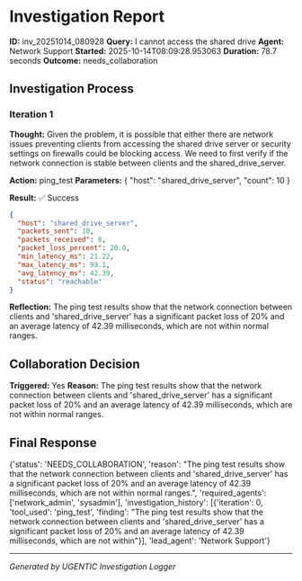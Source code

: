 # Investigation Report

**ID:** inv_20251014_080928
**Query:** I cannot access the shared drive
**Agent:** Network Support
**Started:** 2025-10-14T08:09:28.953063
**Duration:** 78.7 seconds
**Outcome:** needs_collaboration

## Investigation Process

### Iteration 1

**Thought:** Given the problem, it is possible that either there are network issues preventing clients from accessing the shared drive server or security settings on firewalls could be blocking access. We need to first verify if the network connection is stable between clients and the shared_drive_server.

**Action:** ping_test
**Parameters:** {
  "host": "shared_drive_server",
  "count": 10
}

**Result:** ✅ Success
```json
{
  "host": "shared_drive_server",
  "packets_sent": 10,
  "packets_received": 8,
  "packet_loss_percent": 20.0,
  "min_latency_ms": 21.22,
  "max_latency_ms": 99.1,
  "avg_latency_ms": 42.39,
  "status": "reachable"
}
```

**Reflection:** The ping test results show that the network connection between clients and 'shared_drive_server' has a significant packet loss of 20% and an average latency of 42.39 milliseconds, which are not within normal ranges.

## Collaboration Decision

**Triggered:** Yes
**Reason:** The ping test results show that the network connection between clients and 'shared_drive_server' has a significant packet loss of 20% and an average latency of 42.39 milliseconds, which are not within normal ranges.

## Final Response

{'status': 'NEEDS_COLLABORATION', 'reason': "The ping test results show that the network connection between clients and 'shared_drive_server' has a significant packet loss of 20% and an average latency of 42.39 milliseconds, which are not within normal ranges.", 'required_agents': ['network_admin', 'sysadmin'], 'investigation_history': [{'iteration': 0, 'tool_used': 'ping_test', 'finding': "The ping test results show that the network connection between clients and 'shared_drive_server' has a significant packet loss of 20% and an average latency of 42.39 milliseconds, which are not within"}], 'lead_agent': 'Network Support'}

---
*Generated by UGENTIC Investigation Logger*
